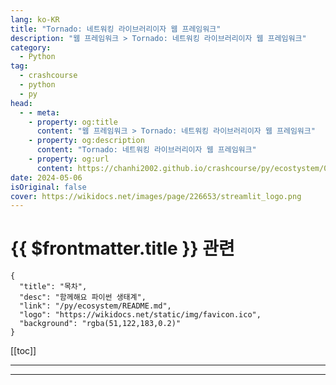 ```yaml
---
lang: ko-KR
title: "Tornado: 네트워킹 라이브러리이자 웹 프레임워크"
description: "웹 프레임워크 > Tornado: 네트워킹 라이브러리이자 웹 프레임워크"
category:
  - Python
tag: 
  - crashcourse
  - python
  - py
head:
  - - meta:
    - property: og:title
      content: "웹 프레임워크 > Tornado: 네트워킹 라이브러리이자 웹 프레임워크"
    - property: og:description
      content: "Tornado: 네트워킹 라이브러리이자 웹 프레임워크"
    - property: og:url
      content: https://chanhi2002.github.io/crashcourse/py/ecostystem/06/web-framework/streamlit.html
date: 2024-05-06
isOriginal: false
cover: https://wikidocs.net/images/page/226653/streamlit_logo.png
---
```


# {{ $frontmatter.title }} 관련

```component VPCard
{
  "title": "목차",
  "desc": "함께해요 파이썬 생태계",
  "link": "/py/ecosystem/README.md",
  "logo": "https://wikidocs.net/static/img/favicon.ico",
  "background": "rgba(51,122,183,0.2)"
}
```

[[toc]]

---

<SiteInfo
  name="Tornado: 네트워킹 라이브러리이자 웹 프레임워크 | WikiDocs"
  desc="함께해요 파이썬 생태계"
  url="https://wikidocs.net/226653"
  logo="https://wikidocs.net/static/img/favicon.ico"
  preview="https://wikidocs.net/images/page/226653/streamlit_logo.png"/>

<!-- TODO: 작성 -->

---
